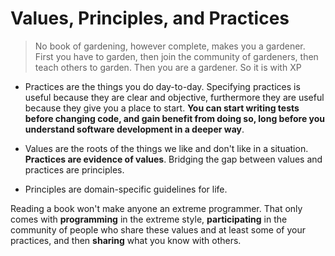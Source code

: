 # Values, Principles, and Practices
> No book of gardening, however complete, makes you a gardener. First you have to garden, then join the community of gardeners, then teach others to garden. Then you are a gardener. So it is with XP

* Practices are the things you do day-to-day.
Specifying practices is useful because they are clear and objective, furthermore they are useful because they give you a place to start.
**You can start writing tests before changing code, and gain benefit from doing so, long before you understand software development in a deeper way**.

* Values are the roots of the things we like and don't like in a situation.
**Practices are evidence of values**.
Bridging the gap between values and practices are principles.

* Principles are domain-specific guidelines for life.

Reading a book won't make anyone an extreme programmer. That only comes with **programming** in the extreme style, **participating** in the community of people who share these values and at least some of your practices, and then **sharing** what you know with others.
